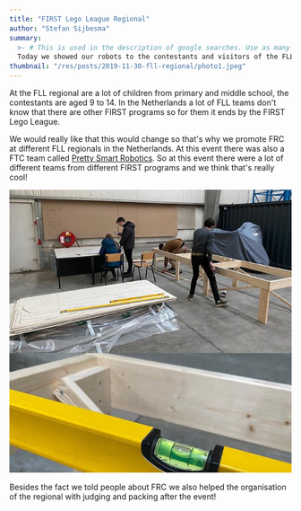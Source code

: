 ```yaml
---
title: "FIRST Lego League Regional"
author: "Stefan Sijbesma"
summary:
  >- # This is used in the description of google searches. Use as many keywords as possible.
  Today we showed our robots to the contestants and visitors of the FLL Regional in Leeuwarden. Everybody was able to try our robots and we told them about FRC!
thumbnail: "/res/posts/2019-11-30-fll-regional/photo1.jpeg"
---
```


At the FLL regional are a lot of children from primary and middle school, the contestants are aged 9 to 14. In the Netherlands a lot of FLL teams don't know that there are other FIRST programs so for them it ends by the FIRST Lego League.

We would really like that this would change so that's why we promote FRC at different FLL regionals in the Netherlands. At this event there was also a FTC team called [Pretty Smart Robotics][pretty-smart-site]. So at this event there were a lot of different teams from different FIRST programs and we think that's really cool!

![photo]

Besides the fact we told people about FRC we also helped the organisation of the regional with judging and packing after the event!

[pretty-smart-site]: http://prettysmartrobotics.nl
[photo]: /resources/images/stock/building.jpg
